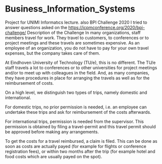 # Business_Information_Systems
Project for UNIMI Informatıcs lecture. also BPI Challenge 2020 
I tried to answer questions asked on the https://icpmconference.org/2020/bpi-challenge/
Description of the Challenge
In many organizations, staff members travel for work. They travel to customers, to conferences or to project meetings and these travels are sometimes expensive. As an employee of an organization, you do not have to pay for your own travel expenses, but the company takes care of them.

At Eindhoven University of Technology (TU/e), this is no different. The TU/e staff travels a lot to conferences or to other universities for project meetings and/or to meet up with colleagues in the field. And, as many companies, they have procedures in place for arranging the travels as well as for the reimbursement of costs.

On a high level, we distinguish two types of trips, namely domestic and international.

For domestic trips, no prior permission is needed, i.e. an employee can undertake these trips and ask for reimbursement of the costs afterwards.

For international trips, permission is needed from the supervisor. This permission is obtained by filing a travel-permit and this travel permit should be approved before making any arrangements.

To get the costs for a travel reimbursed, a claim is filed. This can be done as soon as costs are actually payed (for example for flights or conference registration fees), or within two months after the trip (for example hotel and food costs which are usually payed on the spot).
